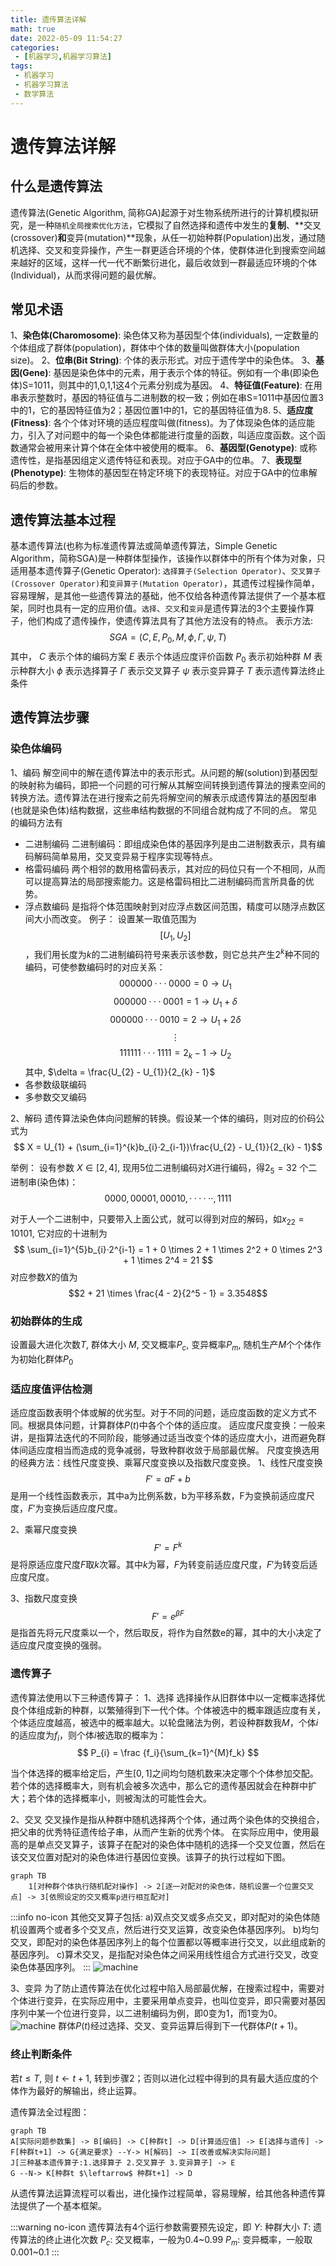 ```yaml
---
title: 遗传算法详解
math: true
date: 2022-05-09 11:54:27
categories:
 - [机器学习,机器学习算法]
tags: 
 - 机器学习
 - 机器学习算法
 - 数学算法
---
```


# 遗传算法详解

## 什么是遗传算法

遗传算法(Genetic Algorithm, 简称GA)起源于对生物系统所进行的计算机模拟研究，是一种`随机全局搜索优化方法`，它模拟了自然选择和遗传中发生的**复制**、**交叉(crossover)**和**变异(mutation)**现象，从任一初始种群(Population)出发，通过随机选择、交叉和变异操作，产生一群更适合环境的个体，使群体进化到搜索空间越来越好的区域，这样一代一代不断繁衍进化，最后收敛到一群最适应环境的个体(Individual)，从而求得问题的最优解。

## 常见术语

1、**染色体(Charomosome)**: 染色体又称为基因型个体(individuals), 一定数量的个体组成了群体(population)，群体中个体的数量叫做群体大小(population size)。
2、**位串(Bit String)**: 个体的表示形式。对应于遗传学中的染色体。
3、**基因(Gene)**: 基因是染色体中的元素，用于表示个体的特征。例如有一个串(即染色体)S=1011，则其中的1,0,1,1这4个元素分别成为基因。
4、**特征值(Feature)**: 在用串表示整数时，基因的特征值与二进制数的权一致；例如在串S=1011中基因位置3中的1，它的基因特征值为2；基因位置1中的1，它的基因特征值为8.
5、**适应度(Fitness)**: 各个个体对环境的适应程度叫做(fitness)。为了体现染色体的适应能力，引入了对问题中的每一个染色体都能进行度量的函数，叫适应度函数。这个函数通常会被用来计算个体在全体中被使用的概率。
6、**基因型(Genotype)**: 或称遗传性，是指基因组定义遗传特征和表现。对应于GA中的位串。
7、**表现型(Phenotype)**: 生物体的基因型在特定环境下的表现特征。对应于GA中的位串解码后的参数。

## 遗传算法基本过程

基本遗传算法(也称为标准遗传算法或简单遗传算法，Simple Genetic Algorithm，简称SGA)是一种群体型操作，该操作以群体中的所有个体为对象，只适用基本遗传算子(Genetic Operator): `选择算子(Selection Operator)`、`交叉算子(Crossover Operator)`和`变异算子(Mutation Operator)`，其遗传过程操作简单，容易理解，是其他一些遗传算法的基础，他不仅给各种遗传算法提供了一个基本框架，同时也具有一定的应用价值。`选择`、`交叉`和`变异`是遗传算法的3个主要操作算子，他们构成了遗传操作，使遗传算法具有了其他方法没有的特点。
表示方法: 
$$SGA = ( C, E, P_{0}, M, \phi, \Gamma, \psi, T)$$
其中，
$C$ 表示个体的编码方案
$E$ 表示个体适应度评价函数
$P_{0}$ 表示初始种群
$M$ 表示种群大小
$\phi$ 表示选择算子
$\Gamma$ 表示交叉算子
$\psi$ 表示变异算子
$T$ 表示遗传算法终止条件

## 遗传算法步骤

### 染色体编码

1、编码
解空间中的解在遗传算法中的表示形式。从问题的解(solution)到基因型的映射称为编码，即把一个问题的可行解从其解空间转换到遗传算法的搜素空间的转换方法。遗传算法在进行搜索之前先将解空间的解表示成遗传算法的基因型串(也就是染色体)结构数据，这些串结构数据的不同组合就构成了不同的点。
常见的编码方法有
- 二进制编码
二进制编码：即组成染色体的基因序列是由二进制数表示，具有编码解码简单易用，交叉变异易于程序实现等特点。
- 格雷码编码
两个相邻的数用格雷码表示，其对应的码位只有一个不相同，从而可以提高算法的局部搜索能力。这是格雷码相比二进制编码而言所具备的优势。
- 浮点数编码
是指将个体范围映射到对应浮点数区间范围，精度可以随浮点数区间大小而改变。
例子：
设置某一取值范围为$$[U_{1}, U_{2}]$$，我们用长度为$k$的二进制编码符号来表示该参数，则它总共产生$2^{k}$种不同的编码，可使参数编码时的对应关系：
$$ 000000···0000 = 0 \rightarrow U_{1}$$
$$ 000000···0001 = 1 \rightarrow U_{1} + \delta$$
$$ 000000···0010 = 2 \rightarrow U_{1} + 2\delta$$
$$\vdots$$
$$ 111111···1111 = 2_{k} - 1 \rightarrow U_{2}$$
其中, $\delta = \frac{U_{2} - U_{1}}{2_{k} - 1}$
- 各参数级联编码
- 多参数交叉编码

2、解码
遗传算法染色体向问题解的转换。假设某一个体的编码，则对应的价码公式为
$$ X = U_{1} + (\sum_{i=1}^{k}b_{i}·2_{i-1})\frac{U_{2} - U_{1}}{2_{k} - 1}$$

举例：
设有参数 $X \in [2,4]$, 现用5位二进制编码对$X$进行编码，得$2_{5} = 32$ 个二进制串(染色体)：
$$ 0000,00001,00010,······,1111$$

对于人一个二进制中，只要带入上面公式，就可以得到对应的解码，如$x_{22} = 10101$, 它对应的十进制为
$$ \sum_{i=1}^{5}b_{i}·2^{i-1} = 1 + 0 \times 2 + 1 \times 2^2 + 0 \times 2^3 + 1 \times 2^4 = 21 $$
对应参数$X$的值为
$$2 + 21 \times \frac{4 - 2}{2^5 - 1} = 3.3548$$

### 初始群体的生成
设置最大进化次数$T$, 群体大小 $M$, 交叉概率$P_{c}$, 变异概率$P_{m}$, 随机生产$M$个个体作为初始化群体$P_{0}$

### 适应度值评估检测
适应度函数表明个体或解的优劣型。对于不同的问题，适应度函数的定义方式不同。根据具体问题，计算群体$P(t)$中各个个体的适应度。
适应度尺度变换：一般来讲，是指算法迭代的不同阶段，能够通过适当改变个体的适应度大小，进而避免群体间适应度相当而造成的竞争减弱，导致种群收敛于局部最优解。
尺度变换选用的经典方法：线性尺度变换、乘幂尺度变换以及指数尺度变换。
1、线性尺度变换
$$F' = aF + b$$
是用一个线性函数表示，其中a为比例系数，b为平移系数，F为变换前适应度尺度，$F'$为变换后适应度尺度。

2、乘幂尺度变换
$$F' = F^k$$
是将原适应度尺度$F$取$k$次幂。其中$k$为幂，$F$为转变前适应度尺度，$F'$为转变后适应度尺度。

3、指数尺度变换
$$F' = e^{\beta F}$$
是指首先将元尺度乘以一个，然后取反，将作为自然数e的幂，其中的大小决定了适应度尺度变换的强弱。

### 遗传算子

遗传算法使用以下三种遗传算子：
1、选择
选择操作从旧群体中以一定概率选择优良个体组成新的种群，以繁殖得到下一代个体。个体被选中的概率跟适应度有关，个体适应度越高，被选中的概率越大。以轮盘赌法为例，若设种群数我$M$，个体$i$的适应度为$f_{i}$，则个体$i$被选取的概率为：
$$ P_{i} = \frac {f_i}{\sum_{k=1}^{M}f_k} $$

当个体选择的概率给定后，产生$[0,1]$之间均匀随机数来决定哪个个体参加交配。若个体的选择概率大，则有机会被多次选中，那么它的遗传基因就会在种群中扩大；若个体的选择概率小，则被淘汰的可能性会大。

2、交叉
交叉操作是指从种群中随机选择两个个体，通过两个染色体的交换组合，把父串的优秀特征遗传给子串，从而产生新的优秀个体。
在实际应用中，使用最高的是单点交叉算子，该算子在配对的染色体中随机的选择一个交叉位置，然后在该交叉位置对配对的染色体进行基因位变换。该算子的执行过程如下图。

```mermaid
graph TB
    1[对种群个体执行随机配对操作] -> 2[逐一对配对的染色体，随机设置一个位置交叉点] -> 3[依照设定的交叉概率p进行相互配对] 
```
:::info no-icon
其他交叉算子包括:
a)双点交叉或多点交叉，即对配对的染色体随机设置两个或者多个交叉点，然后进行交叉运算，改变染色体基因序列。
b)均匀交叉，即配对的染色体基因序列上的每个位置都以等概率进行交叉，以此组成新的基因序列。
c)算术交叉，是指配对染色体之间采用线性组合方式进行交叉，改变染色体基因序列。
:::
![machine](/assets/machine-learning/algorithm-note/genetic-algorithm/genetic1.png)

3、变异
为了防止遗传算法在优化过程中陷入局部最优解，在搜索过程中，需要对个体进行变异，在实际应用中，主要采用单点变异，也叫位变异，即只需要对基因序列中某一个位进行变异，以二进制编码为例，即0变为1，而1变为0。
![machine](/assets/machine-learning/algorithm-note/genetic-algorithm/genetic2.png)
群体$P(t)$经过选择、交叉、变异运算后得到下一代群体$P(t+1)$。

### 终止判断条件

若$t \leq T$, 则 $t \leftarrow t + 1$, 转到步骤2；否则以进化过程中得到的具有最大适应度的个体作为最好的解输出，终止运算。

遗传算法全过程图：
```mermaid
graph TB
A[实际问题参数集] -> B[编码] -> C[种群t] -> D[计算适应值] -> E[选择与遗传] -> F[种群t+1] -> G{满足要求} --Y-> H[解码] -> I[改善或解决实际问题]
J[三种基本遗传算子:1.选择算子 2.交叉算子 3.变异算子] -> E
G --N-> K[种群t $\leftarrow$ 种群t+1] -> D
```

从遗传算法运算流程可以看出，进化操作过程简单，容易理解，给其他各种遗传算法提供了一个基本框架。

:::warning no-icon
遗传算法有4个运行参数需要预先设定，即
$Y$: 种群大小
$T$: 遗传算法的终止进化次数
$P_{c}$: 交叉概率，一般为0.4~0.99
$P_{m}$: 变异概率，一般取0.001~0.1
:::


